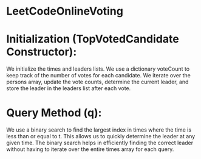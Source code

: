 # LeetCodeOnlineVoting

# Initialization (TopVotedCandidate Constructor):

We initialize the times and leaders lists.
We use a dictionary voteCount to keep track of the number of votes for each candidate.
We iterate over the persons array, update the vote counts, determine the current leader, and store the leader in the leaders list after each vote.

# Query Method (q):

We use a binary search to find the largest index in times where the time is less than or equal to t. This allows us to quickly determine the leader at any given time.
The binary search helps in efficiently finding the correct leader without having to iterate over the entire times array for each query.

